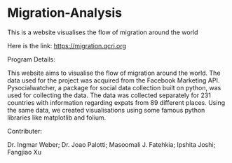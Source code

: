 # Migration-Analysis
This is a website visualises the flow of migration around the world

Here is the link: https://migration.qcri.org

Program Details: 

This website aims to visualise the flow of migration around the world. The data used for the project was acquired from the Facebook Marketing API. Pysocialwatcher, a package for social data collection built on python, was used for collecting the data. The data was collected separately for 231 countries with information regarding expats from 89 different places. Using the same data, we created visualisations using some famous python libraries like matplotlib and folium.

Contributer: 

Dr. Ingmar Weber; Dr. Joao Palotti; Masoomali J. Fatehkia; Ipshita Joshi; Fangjiao Xu
